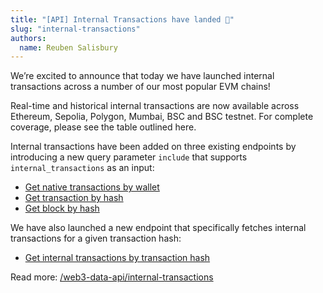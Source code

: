 ```yaml
---
title: "[API] Internal Transactions have landed 🎉"
slug: "internal-transactions"
authors:
  name: Reuben Salisbury
---
```


We’re excited to announce that today we have launched internal transactions across a number of our most popular EVM chains!

Real-time and historical internal transactions are now available across Ethereum, Sepolia, Polygon, Mumbai, BSC and BSC testnet. For complete coverage, please see the table outlined here.

Internal transactions have been added on three existing endpoints by introducing a new query parameter `include` that supports `internal_transactions` as an input:

- [Get native transactions by wallet](/web3-data-api/reference/get-wallet-transactions)
- [Get transaction by hash](/web3-data-api/reference/get-transaction)
- [Get block by hash](/web3-data-api/reference/get-block)

We have also launched a new endpoint that specifically fetches internal transactions for a given transaction hash:

- [Get internal transactions by transaction hash](/web3-data-api/reference/get-internal-transactions)

Read more: [/web3-data-api/internal-transactions](/web3-data-api/internal-transactions)
